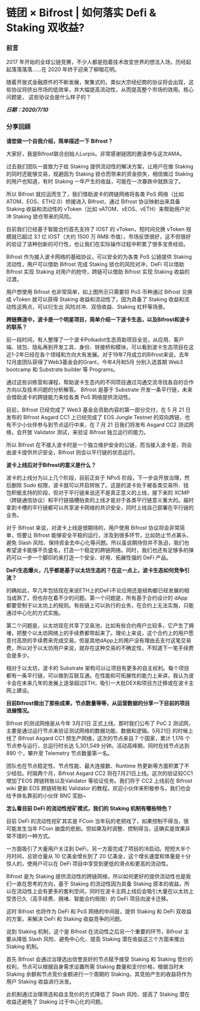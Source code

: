 # 链团 × Bifrost | 如何落实 Defi & Staking 双收益?

### 前言

2017 年开始的全球公链竞赛，不少人都是抱着技术改变世界的想法入场，历经起起落落落落……在 2020 年终于迎来了柳暗花明。

随着开放式金融原件的不断发展，聚集式的，类似大宗经纪商的协议将会出现，这些协议将挤出市场的低效率，并大幅提高流动性，从而提高整个市场的效用。核心问题是， 这些协议会是什么样子的？

***日期：2020/7/10***

### 分享回顾

**请您做一个自我介绍，简单描述一下 Bifrost？**

大家好，我是Bifrost联合创始人Lurpis。非常感谢链团的邀请参与这次AMA。

过去我们团队一直致力于给 Staking 提供流动性的解决方案，让用户在做 Staking 的同时还能够交易，规避因为 Staking 锁仓而带来的资金损失，相信做过 Staking 的用户也知道，有时 Staking 一年产生的收益，可能在一次暴跌中就跌没了。

所以 Bifrost 就应运而生了，我们借助波卡的跨链网络将各类 PoS 网络（比如 ATOM、EOS、ETH2.0）桥接进入 Bifrost，通过 Bifrost 协议映射出来具备 Staking 收益和流动性的 vToken（比如 vATOM、vEOS、vETH）来帮助用户对冲 Staking 锁仓带来的风险。

目前我们已经基于智能合约首先支持了 IOST 的 vToken，短时间兑换 vToken 规模就已超过 3.1 亿 IOST（大约 1500 万 RMB 市值），市场反馈很好，这不但很好的验证了该种创新的可行性，也让我们在实际操作过程中积累了很多宝贵经验。

Bifrost 作为接入波卡网络的基础协议，可以安全的为各类 PoS 公链提供 Staking 流动性，用户可以借助 Bifrost 完成 Staking 锁仓的风险对冲，DeFi 可以借助 Bifrost 实现 Staking 对用户的抢夺，跨链可以借助 Bifrost 实现 Staking 收益的过渡。

用户想使用 Bifrost 也非常简单，如上图所示只需要将 PoS 币种通过 Bifrost 兑换成 vToken 就可以获得 Staking 收益和流动性了。因为具备了 Staking 收益和流动性这两点，可以衍生出 风险对冲、双倍收益、Staking 杠杆等场景。

**跨链赛道中，波卡是一个明星项目，简单介绍一下波卡生态，以及Bifrost和波卡的联系？**

前一段时间，有人整理了一个波卡Polkadot生态资助项目全览，从应用、客户端、钱包、隐私再到开发工具、身份、转接桥和模块，可以看到波卡生态项目在这近1-2年已经在各个领域和方向大有发展。对于19年7月成立的Bifrost来说，去年12月底团队获得了Web3基金会的Grant，今年4月和5月 分别入选首期 Web3 bootcamp 和 Substrate builder 等 Programs。 

通过这些训练营和课程，帮助波卡生态内的不同项目通过沟通交流寻找各自的合作方向以及技术问题的分析解答。
Bifrost 是基于 Substrate 开发一条平行链，未来会借助波卡的跨链能力来给各类 PoS 网络提供流动性。

目前，Bifrost 已经完成了 Web3 基金会资助内容的第一部分交付，在 5 月 21 日发布的 Bifrost Asgard CC1 上已经完成了 EOS Jungle Testnet 的双向跨链，也有不少小伙伴参与到节点运行中来，在 7 月 21 日我们将发布 Asgard CC2 测试网络，会开放 Validator 测试，来验证 Bifrost 独立运行的能力。

所以 Bifrost 在不接入波卡时是一个独立维护安全的公链，而当接入波卡是，则会由波卡提供共识安全，Bifrost 则会以平行链的状态运行。

**波卡上线后对于Bifrost的意义是什么？**

波卡的上线分为以上几个阶段，目前正处于 NPoS 阶段，下一步会开放治理，然后删除 Sudo 权限，波卡就可以开启转账了。这是的波卡处于被各类交易所、钱包积极支持的阶段，但对于平行链来说还不是真正意义的上线，接下来的 XCMP（跨链通信协议）和平行链插槽拍卖的上线才是对于各类平行链意义重大的。届时拿到卡槽的平行链都可以共享波卡网络的共识安全，同时上线自己部署在平行链的业务。

对于 Bifrost 来说，对波卡上线是很期待的，用户使用 Bifrost 协议将会非常简单，但要让 Bifrost 能够安全平稳的运行，涉及到很多环节，比如防止节点寡头、避免 Slash 风险、保持资金去中心化等问题。所以虽说期待但并不急迫，我们也希望波卡能够不负盛名，打造一个稳定的跨链网络。同时，我们也还有足够多的弹药可以一步一个脚印的来打造一个安全、好用、拓展性强的 DeFi 产品。

**DeFi生态爆火，几乎都是基于以太坊生态的？在这一点上，波卡生态如何竞争引流？**

的确如此，早几年包括现在来说ETH上的DeFi不论应用还是结构都已经发展的相当成熟了。但也存在着不少的问题。第一个问题是，所有基于合约设计的 dApp 都要受制于以太坊上的规则。有些链上可以执行的业务，在合约上无法实施，只能通过中心化的方式实施。

第二个问题是，以太坊现在共享了交易池，比如有些合约用户比较多，它产生了拥堵，把整个以太坊网络上的手续费都带起来了。理论上来说，这个合约上的用户愿意付高昂的手续费来完成交易。但是其他dApp上的用户没有理由去支付这笔交易费，所以对于以太坊用户来说，就存在这种交易的不确定性，不知道下一笔手续费会是多少。

相对于以太坊，波卡的 Substrate 架构可以让项目有更多的自主权利。每个项目都有一条平行链，可以做到互联互通。在性能和可拓展性的能力上来讲，我认为波卡会在未来几年的发展上逐渐超过ETH，吸引一大批DEX和项目方迁移或在波卡主网上建设。
 
**目前Bifrost做出了那些成果，节点数量等等，从运营数据的分享一下目前的项目进展情况。**

Bifrost 的测试网络是从今年 3月21日 正式上线，那时我们公布了 PoC 2 测试网，主要是通过运行节点来验证测试网络的数据功能、数据和逻辑。5月21日 的时候上线了 Bifrost Asgard CC1 预生产网络，这次的节点来自 7 个国家，累计 1,176 个节点参与运行，总运行时长达 5,301,549 分钟。活动高峰期，同时在线节点达到 890 个，攀升至 Telemetry 节点数量第一名。

团队也在节点稳定性、节点性能、最大连接数、Runtime 热更新等方面积累了不少经验。时隔两个月，Bifrost Asgard CC2 将在7月21日上线。这次的验证较CC1增加了EOS 跨链转账以及Validator 等验证任务。我们将于 CC2 上线前在 Bifrost wiki 更新 EOS 跨链转账和 Validator 的教程。欢迎小伙伴来积极参与，我们也会给予排名靠前的小伙伴 BNC 奖励~

**怎么看目前 DeFi 的流动性挖矿模式，我们的 Staking 机制有哪些特色？**

目前 DeFi 的流动性挖矿其实是 FCoin 当年玩的老把戏了，如果控制不得当，很可能发生当年 FCoin 崩盘的悲剧。但如果及时调整、控制得当，这确实是效果非常不错的一种方式。

一方面吸引了大量用户关注到 DeFi，另一方面完成了项目的冷启动。短短大半个月时间，总锁仓量从 10 亿美金增长到了 20 亿美金，这个增长速度和体量是十分惊人的，使用户可以在 DeFi 项目中享受到更低的滑点和更高的流动性。

Bifrost 是为 Staking 提供流动性的跨链网络，所以如何更好的提供流动性也是我们一直在思考的方向，基于 Staking 的流动性因为具备 Staking 原本的收益，所以在流动性上会有更多的套利空间，同时在波卡主网上线后会吸引大量在以太坊上受苦已久（高手续费、拥堵、智能合约局限）的 DeFi 项目向波卡迁移。

这时 Bifrost 也将作为 DeFi 和 PoS 网络的中间层，提供 Staking 和 DeFi 双收益的方案，来解决 DeFi 和 Staking 收益竞争的问题。

说到 Staking 机制，这个是 Bifrost 在流动性之后另一个重要的环节，Bifrost 主要从降低 Slash 风险、避免中心化、提高 Staking 潜在收益这三个方面来推出 Staking 机制。

首先 Bifrost 会通过治理选出信誉良好的节点赋予接受 Staking 和 Staking 竞价的权利，节点可以根据自身需求设置所需 Staking 数量和支付价格，根据当时未 Staking 余额和节点竞价金额进行一个周期的 Staking，其竞拍产生的收益将作为用户 Staking 收益进行派发。

此机制通过治理筛选和自主竞价的方式降低了 Slash  风险、提高了 Staking 潜在收益还避免了 Staking 过于中心化的问题。
